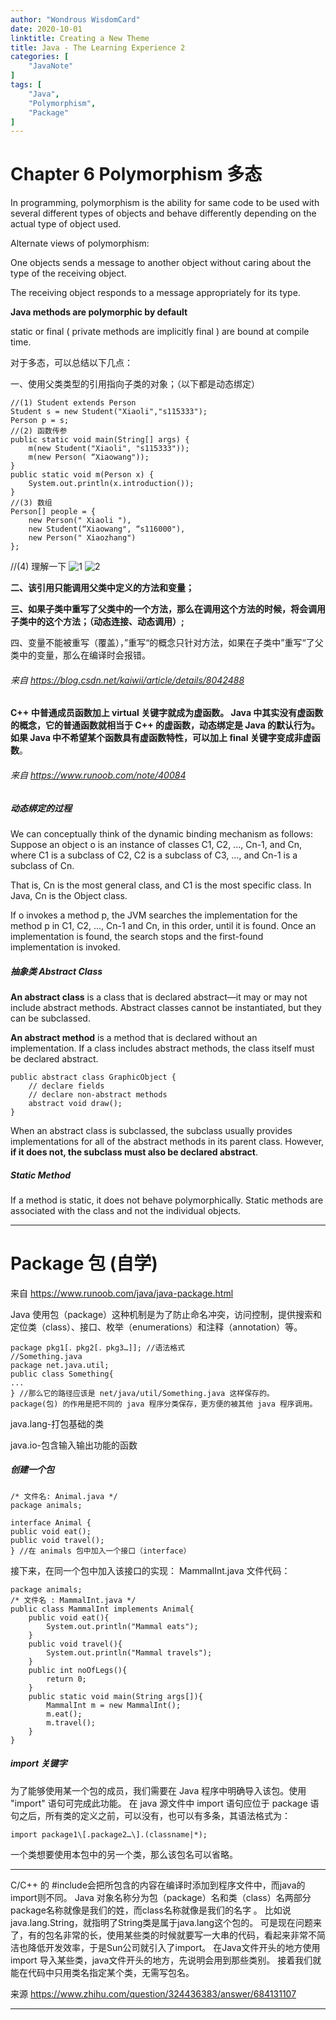```yaml
---
author: "Wondrous WisdomCard"
date: 2020-10-01
linktitle: Creating a New Theme
title: Java - The Learning Experience 2
categories: [
    "JavaNote"
]
tags: [
    "Java",
    "Polymorphism",
    "Package"
]
---
```


# Chapter 6 Polymorphism 多态

In programming, polymorphism is the ability for same code to be used with several different types of objects and behave differently depending on the actual type of object used.

Alternate views of polymorphism: 

One objects sends a message to another object without caring about the type of the receiving object.

The receiving object responds to a message appropriately for its type. 
 
**Java methods are polymorphic by default**

static or final ( private methods are implicitly final ) are bound at compile time.

对于多态，可以总结以下几点： 

一、使用父类类型的引用指向子类的对象；（以下都是动态绑定）

    //(1) Student extends Person
    Student s = new Student("Xiaoli","s115333"); 
    Person p = s; 
    //(2) 函数传参
    public static void main(String[] args) { 
        m(new Student("Xiaoli", "s115333")); 
        m(new Person( “Xiaowang")); 
    } 
    public static void m(Person x) { 
        System.out.println(x.introduction()); 
    }
    //(3) 数组
    Person[] people = { 
        new Person(" Xiaoli "), 
        new Student(“Xiaowang", “s116000"), 
        new Person(" Xiaozhang")
    }; 

//(4) 理解一下
    ![1](../../images/java2/1.png)
    ![2](../../images/java2/2.png)

**二、该引用只能调用父类中定义的方法和变量；**

**三、如果子类中重写了父类中的一个方法，那么在调用这个方法的时候，将会调用子类中的这个方法；（动态连接、动态调用）;** 

四、变量不能被重写（覆盖），”重写“的概念只针对方法，如果在子类中”重写“了父类中的变量，那么在编译时会报错。 

###### 来自 https://blog.csdn.net/kaiwii/article/details/8042488

**C++ 中普通成员函数加上 virtual 关键字就成为虚函数。
Java 中其实没有虚函数的概念，它的普通函数就相当于 C++ 的虚函数，动态绑定是 Java 的默认行为。如果 Java 中不希望某个函数具有虚函数特性，可以加上 final 关键字变成非虚函数**。 

###### 来自 https://www.runoob.com/note/40084

##### 动态绑定的过程

 We can conceptually think of the dynamic binding mechanism as follows: Suppose an object o is an instance of classes C1, C2, ..., Cn-1, and Cn, where C1 is a subclass of C2, C2 is a subclass of C3, ..., and Cn-1 is a subclass of Cn.  
 
 That is, Cn is the most general class, and C1 is the most specific class. In Java, Cn is the Object class. 
 
 If o invokes a method p, the JVM searches the implementation for the method p in C1, C2, ..., Cn-1 and Cn, in this order, until it is found. Once an implementation is found, the search stops and the first-found implementation is invoked.

##### 抽象类 Abstract Class

**An abstract class** is a class that is declared abstract—it may or may not include abstract methods. Abstract classes cannot be instantiated, but they can be subclassed.

**An abstract method** is a method that is declared without an implementation. If a class includes abstract methods, the class itself must be declared abstract.

    public abstract class GraphicObject { 
        // declare fields 
        // declare non-abstract methods 
        abstract void draw(); 
    }

When an abstract class is subclassed, the subclass usually provides implementations for all of the abstract methods in its parent class. However, **if it does not, the subclass must also be declared abstract**.

##### Static Method

If a method is static, it does not behave polymorphically.  Static methods are associated with the class and not the individual objects.

---

# Package 包 (自学)

来自 https://www.runoob.com/java/java-package.html

Java 使用包（package）这种机制是为了防止命名冲突，访问控制，提供搜索和定位类（class）、接口、枚举（enumerations）和注释（annotation）等。

    package pkg1[．pkg2[．pkg3…]]; //语法格式
    //Something.java
    package net.java.util; 
    public class Something{
    ...
    } //那么它的路径应该是 net/java/util/Something.java 这样保存的。 package(包) 的作用是把不同的 java 程序分类保存，更方便的被其他 java 程序调用。

java.lang-打包基础的类

java.io-包含输入输出功能的函数

##### 创建一个包

    /* 文件名: Animal.java */
    package animals;
    
    interface Animal {
    public void eat();
    public void travel();
    } //在 animals 包中加入一个接口（interface）

接下来，在同一个包中加入该接口的实现：
MammalInt.java 文件代码：

    package animals;
    /* 文件名 : MammalInt.java */
    public class MammalInt implements Animal{
        public void eat(){
            System.out.println("Mammal eats");
        }
        public void travel(){
            System.out.println("Mammal travels");
        } 
        public int noOfLegs(){
            return 0;
        }
        public static void main(String args[]){
            MammalInt m = new MammalInt();
            m.eat();
            m.travel();
        }
    }

##### import 关键字

为了能够使用某一个包的成员，我们需要在 Java 程序中明确导入该包。使用 "import" 语句可完成此功能。 
在 java 源文件中 import 语句应位于 package 语句之后，所有类的定义之前，可以没有，也可以有多条，其语法格式为：

    import package1\[.package2…\].(classname|*);

一个类想要使用本包中的另一个类，那么该包名可以省略。 

---

C/C++ 的 #include会把所包含的内容在编译时添加到程序文件中，而java的import则不同。
Java 对象名称分为包（package）名和类（class）名两部分
package名称就像是我们的姓，而class名称就像是我们的名字 。
比如说java.lang.String，就指明了String类是属于java.lang这个包的。
可是现在问题来了，有的包名非常的长，使用某些类的时候就要写一大串的代码，看起来非常不简洁也降低开发效率，于是Sun公司就引入了import。
在Java文件开头的地方使用import 导入某些类，java文件开头的地方，先说明会用到那些类别。 
接着我们就能在代码中只用类名指定某个类，无需写包名。

来源 https://www.zhihu.com/question/324436383/answer/684131107

---